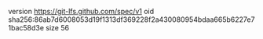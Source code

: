 version https://git-lfs.github.com/spec/v1
oid sha256:86ab7d6008053d19f1313df369228f2a430080954bdaa665b6227e71bac58d3e
size 56
